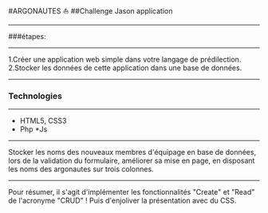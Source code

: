 #ARGONAUTES ⛵
##Challenge Jason application
***
###étapes:
***
1.Créer une application web simple dans votre langage de prédilection.
2.Stocker les données de cette application dans une base de données.
***
### Technologies
***
* HTML5, CSS3
* Php
*Js
***
Stocker les noms des nouveaux membres d'équipage en base de données, lors de la validation du formulaire,
améliorer sa mise en page, en disposant les noms des argonautes sur trois colonnes.
***
Pour résumer, il s'agit d'implémenter les fonctionnalités "Create" et "Read" de l'acronyme "CRUD" ! 
Puis d'enjoliver la présentation avec du CSS.

